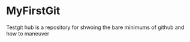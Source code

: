 # MyFirstGit
Testgit hub is a repository for shwoing the bare minimums of github and how to maneuver

